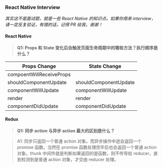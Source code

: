 ### React Native Interview

_其实这不是面试题，就是一些 React Native 的知识点。如果你用来 interview，请一定反复验证，有错的话，记得 PR 给我，谢谢！_

#### React Native
>**Q1: Props 和 State 变化后会触发页面生命周期中的哪些方法？执行顺序是什么？**

Props Change | State Change
-----|-----
compoentWillReceiveProps | 
shouldComponentUpdate | shouldComponentUpdate
componentWillUpdate | componentWillUpdate
render | render
componentDidUpdate | componentDidUpdate

#### Redux
>**Q1: 同步 action 与异步 action 最大的区别是什么？**

>A1: 同步只返回一个普通 action 对象。而异步操作中途会返回一个 promise 函数。当然在 promise 函数处理完毕后也会返回一个普通 action 对象。thunk 中间件就是判断如果返回的是函数，则不传导给 reducer，直到检测到是普通 action 对象，才交由 reducer 处理。